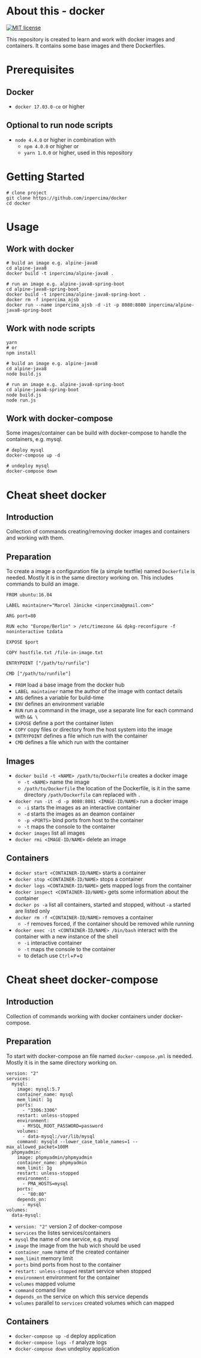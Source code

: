 # About this - docker
[![MIT license](https://img.shields.io/badge/license-MIT-blue.svg)](./LICENSE.md)

This repository is created to learn and work with docker images and containers.
It contains some base images and there Dockerfiles.

# Prerequisites
## Docker
* `docker 17.03.0-ce` or higher

## Optional to run node scripts
* `node 4.4.0` or higher in combination with
  * `npm 4.0.0` or higher or
  * `yarn 1.0.0` or higher, used in this repository

# Getting Started

```
# clone project
git clone https://github.com/inpercima/docker
cd docker
```

# Usage
## Work with docker

```
# build an image e.g. alpine-java8
cd alpine-java8
docker build -t inpercima/alpine-java8 .

# run an image e.g. alpine-java8-spring-boot
cd alpine-java8-spring-boot
docker build -t inpercima/alpine-java8-spring-boot .
docker rm -f inpercima_ajsb
docker run --name inpercima_ajsb -d -it -p 8080:8080 inpercima/alpine-java8-spring-boot
```

## Work with node scripts

```
yarn
# or
npm install

# build an image e.g. alpine-java8
cd alpine-java8
node build.js

# run an image e.g. alpine-java8-spring-boot
cd alpine-java8-spring-boot
node build.js
node run.js
```

## Work with docker-compose
Some images/container can be build with docker-compose to handle the containers, e.g. mysql.

```
# deploy mysql
docker-compose up -d

# undeploy mysql
docker-compose down
```

# Cheat sheet docker
## Introduction
Collection of commands creating/removing docker images and containers and working with them.

## Preparation
To create a image a configuration file (a simple textfile) named `Dockerfile` is needed. Mostly it is in the same directory working on.
This includes commands to build an image.

```
FROM ubuntu:16.04

LABEL maintainer="Marcel Jänicke <inpercima@gmail.com>"

ARG port=80

RUN echo "Europe/Berlin" > /etc/timezone && dpkg-reconfigure -f noninteractive tzdata

EXPOSE $port

COPY hostfile.txt /file-in-image.txt

ENTRYPOINT ["/path/to/runfile"]

CMD ["/path/to/runfile"]
```

* `FROM` load a base image from the docker hub
* `LABEL maintainer` name the author of the image with contact details
* `ARG` defines a variable for build-time
* `ENV` defines an environment variable 
* `RUN` run a command in the image, use a separate line for each command with `&& \`
* `EXPOSE` define a port the container listen
* `COPY` copy files or directory from the host system into the image
* `ENTRYPOINT` defines a file which run with the container
* `CMD` defines a file which run with the container

## Images
* `docker build -t <NAME> /path/to/Dockerfile` creates a docker image
   * `-t <NAME>` name the image
   * `/path/to/Dockerfile` the location of the Dockerfile, is it in the same directory `/path/Dockerfile` can replaced
with `.`
* `docker run -it -d -p 8080:8081 <IMAGE-ID/NAME>` run a docker image
   * `-i` starts the images as an interactive container
   * `-d` starts the images as an deamon container
   * `-p <PORTS>` bind ports from host to the container
   * `-t` maps the console to the container
* `docker images` list all images
* `docker rmi <IMAGE-ID/NAME>` delete an image

## Containers
* `docker start <CONTAINER-ID/NAME>` starts a container
* `docker stop <CONTAINER-ID/NAME>` stops a container
* `docker logs <CONTAINER-ID/NAME>` gets mapped logs from the container
* `docker inspect <CONTAINER-ID/NAME>` gets some information about the container
* `docker ps -a` list all containers, started and stopped, without `-a` started are listed only
* `docker rm -f <CONTAINER-ID/NAME>` removes a container
   * `-f` removes forced, if the container should be removed while running
* `docker exec -it <CONTAINER-ID/NAME> /bin/bash` interact with the container with a new instance of the shell
   * `-i` interactive container
   * `-t` maps the console to the container
   * to detach use `Ctrl`+`P`+`Q`

# Cheat sheet docker-compose
## Introduction
Collection of commands working with docker containers under docker-compose.

## Preparation
To start with docker-compose an file named `docker-compose.yml` is needed. Mostly it is in the same directory working on.

```
version: "2"
services:
  mysql:
    image: mysql:5.7
    container_name: mysql
    mem_limit: 1g
    ports:
      - "3306:3306"
    restart: unless-stopped
    environment:
      - MYSQL_ROOT_PASSWORD=password
    volumes:
      - data-mysql:/var/lib/mysql
    command: mysqld --lower_case_table_names=1 --max_allowed_packet=100M
  phpmyadmin:
    image: phpmyadmin/phpmyadmin
    container_name: phpmyadmin
    mem_limit: 1g
    restart: unless-stopped
    environment:
      - PMA_HOSTS=mysql
    ports:
      - "80:80"
    depends_on:
      - mysql
volumes:
  data-mysql:
```

* `version: "2"` version 2 of docker-compose
* `services` the listes services/containers
* `mysql` the name of one service, e.g. mysql
* `image` the image from the hub wich should be used
* `container_name` name of the created container
* `mem_limit` memory limit
* `ports` bind ports from host to the container
* `restart: unless-stopped` restart service when stopped
* `environment` environment for the container
* `volumes` mapped volume
* `command` comand line
* `depends_on` the service on which this service depends
* `volumes` parallel to `services` created volumes which can mapped
  
## Containers
* `docker-compose up -d` deploy application
* `docker-compose logs -f` analyze logs
* `docker-compose down` undeploy application
